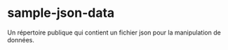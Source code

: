 # sample-json-data

Un répertoire publique qui contient un fichier json pour la manipulation de données.
